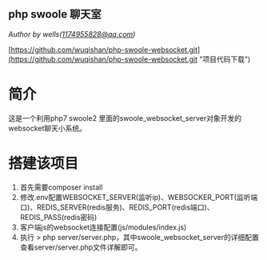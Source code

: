 ## php swoole 聊天室 ##
*Author by wells(1174955828@qq.com)*

[https://github.com/wuqishan/php-swoole-websocket.git](https://github.com/wuqishan/php-swoole-websocket.git "项目代码下载")
# 简介 #

这是一个利用php7 swoole2 里面的swoole_websocket_server对象开发的websocket聊天小系统。

# 搭建该项目 #


1. 首先需要composer install
2. 修改.env配置WEBSOCKET_SERVER(监听ip)、WEBSOCKER_PORT(监听端口)、REDIS_SERVER(redis服务)、REDIS_PORT(redis端口)、REDIS_PASS(redis密码)
3. 客户端js的websocket连接配置(js/modules/index.js)
4. 执行 > php server/server.php，其中swoole_websocket_server的详细配置查看server/server.php文件详解即可。

	